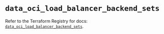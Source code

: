 # `data_oci_load_balancer_backend_sets`

Refer to the Terraform Registry for docs: [`data_oci_load_balancer_backend_sets`](https://registry.terraform.io/providers/oracle/oci/7.19.0/docs/data-sources/load_balancer_backend_sets).
